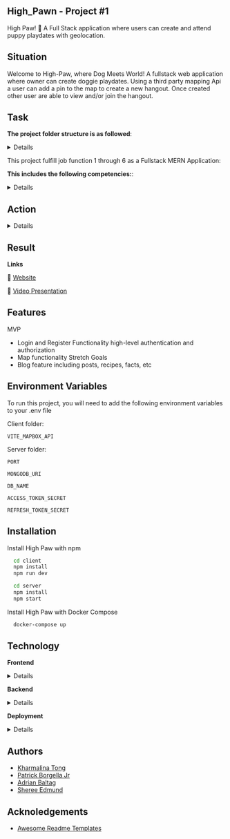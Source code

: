 ## High_Pawn - Project #1

High Paw! 🐾 A Full Stack application where users can create and attend puppy playdates with geolocation.

## Situation
Welcome to High-Paw, where Dog Meets World! A fullstack web application where owner can create doggie playdates. Using a third party mapping Api a user can add a pin to the map to create a new hangout. Once created other user are able to view and/or join the hangout. 


## Task 

 **The project folder structure is as followed**:

<details>

   🐾 client
 
   🐾 server

   🐾 docker-compose.yml

   🐾 .github/workflows

</details>

This project fulfill job function 1 through 6 as a Fullstack MERN Application:

**This includes the following competencies:**: 

<details>

🐾 JF 1.1 Can explain all stages of the software development life cycle (what each stage contains, including the inputs and outputs). This application is a full-stack MERN Application. By working with the technologies listed, my team and I was able to complete the full software development life cycle.
   
🐾 JF 1.5 Can follow software designs and functional/technical specifications. We created the speficifactions. Through the use of the Kaban Board we were able to outline the requirements and track them as there were completed. 
   
🐾 JF 1.6 Can follow company, team or client approaches to continuous integration, version and source control. Khramalina was the point person on this project. While I did not work directly on this aspect on this project. Previous projects shows that I understand the mechanics on CI/CD.			

🐾 JF 2.2 Can identify relevant and up-to-date software designs and how to read and implement functional/technical specifications. Yes as a team we choice to find an alternative solution to Redis once we learned that using would cause issues with CI/CD. When implemented Railways and Render to accomplish the functionally we neeeded.
   
🐾 JF 2.3 Can develop effective user interfaces. This is demostratived in the deployed website. The project user interfaces is visually appealing. In addtion on both the backend and frontend we used error handling to alert the users if there is an issue.
   
🐾 JF 2.8 Can translate wireframes into User Interfaces. The wireframe is attached in the file tree above. While we couldn't not get the dog paws to be a background as the orignal wireframe showcased. This was due to learning Tailwind and now haven't enough time to implement the desire design. Overall I believe the final product qcommplished our overall goals.		


🐾 JF 3.2 Can explain the principles and uses of relational and non-relational databases. In S.A.S travel Adrian introduced me to Mongo Atlas. It has been my preferrence database since than. Becasue it is stored in the cloud it made collorbation much easier.
   
🐾 JF 3.6 Can implement a RESTful API. On this project the backend team acommplished the routes, models and controllers. Adrian and I tooks these endpoints and connected it on the frontend to allow for user registeration, login in and hangout creation.
   
🐾 JF 3.7 Can implement authentication and authorization to an API. Hashing is the name of the game. In addtion to .env variables/
   
🐾 JF 3.8 Can encrypt sensitive data via hashing. Yes, along with JF 3.7

	
🐾 JF 4.3 Is able to build, manage and deploy code into the relevant environment. Through the .git/workflows, and docker files.
   
🐾 JF 4.8 Can identify and create test scenarios. This was accomplished on the backend. Unfortnately, the JSX file format caused difficulty completing the fronent testing. 

🐾 JF 5.1 Knows relevant and up-to-date software testing frameworks and methodologies. Yes but unfortantely was not able to implement it in the frontend of this project.
   
🐾 JF 5.4 Understands and is able to identify and create test scenarios. Yes the desire test scenarios were to see if the user login and/or registered succussfully. If the data render correctly on the page.
   
🐾 JF 5.6 Understands how to follow testing frameworks and methodologies.

🐾 JF 6.3 Able to communicate software solutions and ideas to technical and non-technical stakeholders. Yes I always showcare the project to my manager and two other developers on my team.
   
🐾 JF 6.4 Works independently and takes responsibility. For example, has a disciplined and responsible approach to risk, and stays motivated and committed when facing challenges. Kaban Board outlines how each group memeber took responsiblity and accountibity for difference action items on the project.			
   
🐾 JF 6.6 Shows initiative for solving problems within their own remit, being resourceful when faced with a problem to solve. Dog Fact API and deletion of refresh token presented two problems on the frontend. While Redis was the backend issue. Through collobration and coach mentorship we were able to come up with a solution to those three issues.			

</details>



## Action 

<details>
🐾 In this team of four, I was worked with Adrian on the Frontend. We mainly peer coded. My main contribution to the project was Using the DOG API to render the fact page and creating the profile page. Refactoring code and implementing the basic structure for the frontend. Adrian is the mastermind that build upon the structure to create a user interact and visible appealing design. 


🐾 Worked collaborated with the backend (Patrick and Kharmalina) to connect the login and registration routes. 

🐾 Focused on debugging an issues with deleting the refresh token upon user logout.

🐾 Attempted to implement frontend testing. Unfortunately testing on .jsx files were a blocker. 

</details>






## Result 

**Links**

 🐾 [Website](https://high-paw-ugau.onrender.com/)
 
 🐾 [Video Presentation](https://www.youtube.com/watch?v=b6yPHPoDQ2Y)


## Features

MVP
- Login and Register Functionality high-level authentication and authorization
- Map functionality 
Stretch Goals
- Blog feature including posts, recipes, facts, etc

## Environment Variables     


To run this project, you will need to add the following environment variables to your .env file

Client folder:

`VITE_MAPBOX_API`

Server folder:

`PORT`

`MONGODB_URI`

`DB_NAME`

`ACCESS_TOKEN_SECRET`

`REFRESH_TOKEN_SECRET`

## Installation

Install High Paw with npm

```bash
  cd client
  npm install
  npm run dev
```

```bash
  cd server
  npm install
  npm start
```

Install High Paw with Docker Compose

```bash
  docker-compose up
```

## Technology 

**Frontend**
<details>
🐾 React
   
🐾 Tailwind CSS
   
🐾 Cloudinary
</details>

**Backend**
<details>
🐾 express
   
🐾 jsonwebtoken
   
🐾 @hapi/joi
   
🐾 bcrypt
   
🐾 mongoose
   
🐾 Database
   
🐾 MongoDB
</details>

**Deployment**
<details>
🐾 Railway (backend)
   
🐾 Render (frontend)
</details>

## Authors

- [Kharmalina Tong](https://www.github.com/Kharmalina)
- [Patrick Borgella Jr](https://github.com/Patrickb001)
- [Adrian Baltag](https://github.com/adrianbaltag)
- [Sheree Edmund](https://github.com/Sheree1986)


## Acknoledgements

- [Awesome Readme Templates](https://readme.so/editor)   
